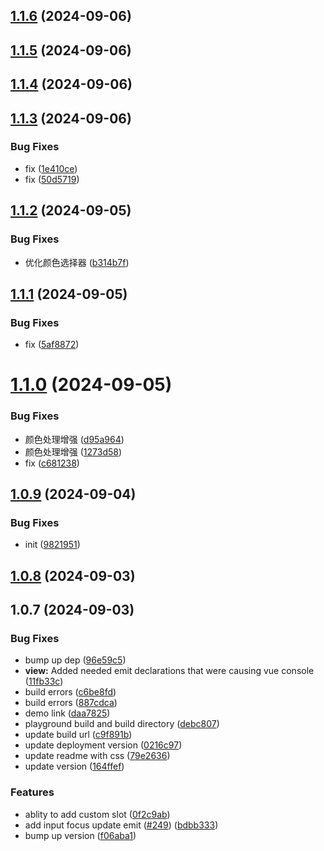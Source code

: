 ## [1.1.6](https://github.com/anish2690/vue-color-cmstop/compare/v1.1.5...v1.1.6) (2024-09-06)

## [1.1.5](https://github.com/anish2690/vue-color-cmstop/compare/v1.1.4...v1.1.5) (2024-09-06)

## [1.1.4](https://github.com/anish2690/vue-color-cmstop/compare/v1.1.3...v1.1.4) (2024-09-06)

## [1.1.3](https://github.com/anish2690/vue-color-cmstop/compare/v1.1.2...v1.1.3) (2024-09-06)

### Bug Fixes

- fix ([1e410ce](https://github.com/anish2690/vue-color-cmstop/commit/1e410cebfc950e0749985bdfb4ccb8c127f65019))
- fix ([50d5719](https://github.com/anish2690/vue-color-cmstop/commit/50d5719144519fd06ca6f9c6f993c2423b565ae5))

## [1.1.2](https://github.com/anish2690/vue-color-cmstop/compare/v1.1.1...v1.1.2) (2024-09-05)

### Bug Fixes

- 优化颜色选择器 ([b314b7f](https://github.com/anish2690/vue-color-cmstop/commit/b314b7f80f48fb39c45e69efdac73c4fbc79660a))

## [1.1.1](https://github.com/anish2690/vue-color-cmstop/compare/v1.1.0...v1.1.1) (2024-09-05)

### Bug Fixes

- fix ([5af8872](https://github.com/anish2690/vue-color-cmstop/commit/5af88729ee2382b9794204919bcc0333b11130e4))

# [1.1.0](https://github.com/anish2690/vue-color-cmstop/compare/v1.0.9...v1.1.0) (2024-09-05)

### Bug Fixes

- 颜色处理增强 ([d95a964](https://github.com/anish2690/vue-color-cmstop/commit/d95a964d1286373675afa1ae6d3dbdd8fde14997))
- 颜色处理增强 ([1273d58](https://github.com/anish2690/vue-color-cmstop/commit/1273d58ba76f6685dc85aa60c87d3cbb876c4659))
- fix ([c681238](https://github.com/anish2690/vue-color-cmstop/commit/c681238a56ce9529d842f7f17c012ac11e0ab14f))

## [1.0.9](https://github.com/anish2690/vue-color-cmstop/compare/v1.0.8...v1.0.9) (2024-09-04)

### Bug Fixes

- init ([9821951](https://github.com/anish2690/vue-color-cmstop/commit/98219517b35e472946f04f569562b0a0d3342777))

## [1.0.8](https://github.com/anish2690/vue-color-cmstop/compare/v1.0.7...v1.0.8) (2024-09-03)

## 1.0.7 (2024-09-03)

### Bug Fixes

- bump up dep ([96e59c5](https://github.com/anish2690/vue-color-cmstop/commit/96e59c56e4ca4ffb516a98fb05e917ea5060722e))
- **view:** Added needed emit declarations that were causing vue console ([11fb33c](https://github.com/anish2690/vue-color-cmstop/commit/11fb33c2c7bc8165bfef8d42bf39a81d9f3a12fe))
- build errors ([c6be8fd](https://github.com/anish2690/vue-color-cmstop/commit/c6be8fd132fda8808fb61f0faa59bc25a1be7f2f))
- build errors ([887cdca](https://github.com/anish2690/vue-color-cmstop/commit/887cdca9d3c5c34d2ae0270face4719b15b59fa2))
- demo link ([daa7825](https://github.com/anish2690/vue-color-cmstop/commit/daa782558a1dc3a2f7d1bbe911ceab503c84282a))
- playground build and build directory ([debc807](https://github.com/anish2690/vue-color-cmstop/commit/debc8075a577fbb7fb9ae21a524d9c894402db25))
- update build url ([c9f891b](https://github.com/anish2690/vue-color-cmstop/commit/c9f891bd6523b0c7de9b3b5b3641c4ef841aa931))
- update deployment version ([0216c97](https://github.com/anish2690/vue-color-cmstop/commit/0216c97ed8f937fce42c2899718e557cb60ca2c0))
- update readme with css ([79e2636](https://github.com/anish2690/vue-color-cmstop/commit/79e26360788d2abe884d1907e9f63f1798c0b5bd))
- update version ([164ffef](https://github.com/anish2690/vue-color-cmstop/commit/164ffef0211089c1dea019d109d655c274daa2a0))

### Features

- ablity to add custom slot ([0f2c9ab](https://github.com/anish2690/vue-color-cmstop/commit/0f2c9ab32cbac9792add9c78d0d473698cebc89f))
- add input focus update emit ([#249](https://github.com/anish2690/vue-color-cmstop/issues/249)) ([bdbb333](https://github.com/anish2690/vue-color-cmstop/commit/bdbb3334d73759291bc85a478ba1427a7bb6b96f))
- bump up version ([f06aba1](https://github.com/anish2690/vue-color-cmstop/commit/f06aba1411669c412f416376e4af1f9d37ff0d2d))
